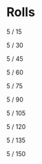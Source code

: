 # Rolls

5
/ 15

5
/ 30 

5 
/ 45

5 
/ 60

5
/ 75

5
/ 90

5
/ 105

5
/ 120

5
/ 135

5 
/ 150











